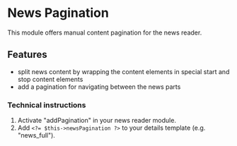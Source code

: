 # News Pagination

This module offers manual content pagination for the news reader.

## Features

- split news content by wrapping the content elements in special start and stop content elements
- add a pagination for navigating between the news parts

### Technical instructions

1. Activate "addPagination" in your news reader module.
2. Add `<?= $this->newsPagination ?>` to your details template (e.g. "news_full").
